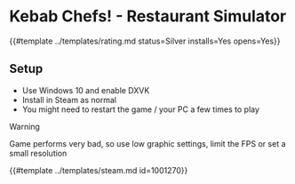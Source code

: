 # Kebab Chefs! - Restaurant Simulator
<!-- script:Aliases [] -->

{{#template ../templates/rating.md status=Silver installs=Yes opens=Yes}}

## Setup
- Use Windows 10 and enable DXVK
- Install in Steam as normal
- You might need to restart the game / your PC a few times to play

> [!WARNING]
> Game performs very bad, so use low graphic settings, limit the FPS or set a small resolution

{{#template ../templates/steam.md id=1001270}}
